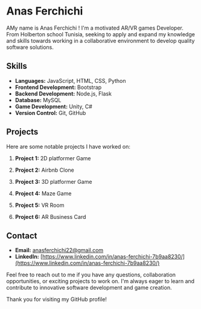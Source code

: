 # Anas Ferchichi

AMy name is Anas Ferchichi ! I'm a motivated AR/VR games Developer. From Holberton school Tunisia, seeking to apply and expand my knowledge and skills towards working in a collaborative environment to develop quality software solutions.

## Skills

- **Languages:** JavaScript, HTML, CSS, Python
- **Frontend Development:** Bootstrap
- **Backend Development:** Node.js, Flask
- **Database:** MySQL
- **Game Development:** Unity, C#
- **Version Control:** Git, GitHub


## Projects

Here are some notable projects I have worked on:

1. **Project 1:** 2D platformer Game

2. **Project 2:** Airbnb Clone

3. **Project 3:** 3D platformer Game

4. **Project 4:** Maze Game

5. **Project 5:** VR Room

6. **Project 6:** AR Business Card


## Contact

- **Email:** [anasferchichi22@gmail.com](anasferchichi22@gmail.com)
- **LinkedIn:** [https://www.linkedin.com/in/anas-ferchichi-7b9aa8230/](https://www.linkedin.com/in/anas-ferchichi-7b9aa8230/)

Feel free to reach out to me if you have any questions, collaboration opportunities, or exciting projects to work on. I'm always eager to learn and contribute to innovative software development and game creation.

Thank you for visiting my GitHub profile!